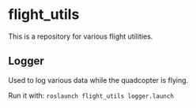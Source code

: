 # flight_utils
This is a repository for various flight utilities.

## Logger
Used to log various data while the quadcopter is flying.

Run it with: 
```roslaunch flight_utils logger.launch```
